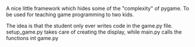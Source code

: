 <p>A nice little framework which hides some of the "complexity" of pygame. To be used for teaching game programming to two kids.</p>
<p>The idea is that the student only ever writes code in the game.py file. setup_game.py takes care of creating the display, while main.py calls the functions int game.py</p> 
